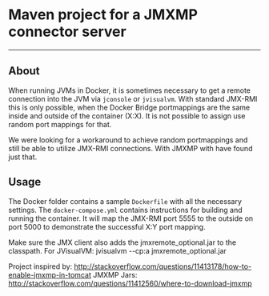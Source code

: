 # Maven project for a JMXMP connector server
--------------------------------------------

## About
When running JVMs in Docker, it is sometimes necessary to get a remote connection into the JVM via `jconsole` or `jvisualvm`. With standard JMX-RMI this is only possible, when the Docker Bridge portmappings are the same inside and outside of the container (X:X). It is not possible to assign use random port mappings for that. 

We were looking for a workaround to achieve random portmappings and still be able to utilize JMX-RMI connections. With JMXMP with have found just that.

## Usage

The Docker folder contains a sample `Dockerfile` with all the necessary settings. The `docker-compose.yml` contains instructions for building and running the container. It will map the JMX-RMI port 5555 to the outside on port 5000 to demonstrate the successful X:Y port mapping.

Make sure the JMX client also adds the jmxremote_optional.jar to the classpath.
For JVisualVM: jvisualvm --cp:a jmxremote_optional.jar


Project inspired by: http://stackoverflow.com/questions/11413178/how-to-enable-jmxmp-in-tomcat
JMXMP Jars: http://stackoverflow.com/questions/11412560/where-to-download-jmxmp